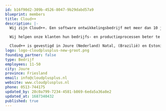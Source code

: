 ```yaml
---
id: b16f90d2-309b-4526-8047-9b29dabd57a9
blueprint: members
title: Cloud++
description: |-
  Wij zijn Cloud++. Een software ontwikkelingsbedrijf met meer dan 10 jaar bewezen ervaring. Wij ontwikkelen maatwerk software oplossingen en focussen in de samenwerking op lange termijn relaties. Deze maatwerk oplossingen ontwikkelen wij vooral voor MKB+ en SaaS bedrijven.

  Wij helpen onze klanten hun bedrijfs- en productieprocessen beter te ondersteunen, meer gebruik te maken van hun data en ontwikkelen applicaties waarmee onze klanten hun eindklanten bedienen en bereiken. Door onze uitgebreide kennis van softwareontwikkeling en 40+ technologieën realiseren wij succesvolle oplossingen voor onze klanten.

  Cloud++ is gevestigd in Joure (Nederland) Natal, (Brazilië) en Estonia (Letland) met inmiddels meer dan 60 medewerkers. Vanuit deze vestigingen worden tal van softwareoplossingen gebouwd en onderhouden van onder andere bedrijven zoals AkzoNobel, Fleurametz, Chrysal, Bloakes, Playbookify en meer.
logo: logo-cloudplusplus-new-groot.png
founding_partner: false
type: Bedrijf
employees: 11-50
city: Joure
province: Friesland
email: info@cloudplusplus.nl
website: www.cloudplusplus.nl
phone: 0513-744175
updated_by: 28c0a799-7234-4581-b869-6eda5a36a8e2
updated_at: 1687340432
published: true
---
```

